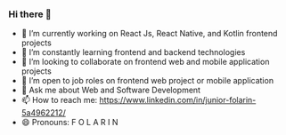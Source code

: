 ### Hi there 👋

- 🔭 I’m currently working on React Js, React Native, and Kotlin frontend projects
- 🌱 I’m constantly learning frontend and backend technologies
- 👯 I’m looking to collaborate on frontend web and mobile application projects
- 🤔 I’m open to job roles on frontend web project or mobile application
- 💬 Ask me about Web and Software Development
- 📫 How to reach me: https://www.linkedin.com/in/junior-folarin-5a4962212/
- 😄 Pronouns: F O L A R I N
